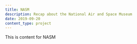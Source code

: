 ```yaml
---
title: NASM
description: Recap about the National Air and Space Museum
date: 2019-09-20
content_type: project
---
```


This is content for NASM